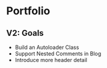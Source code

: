 <h1>Portfolio</h1>
<h2>V2: Goals</h2> 
<ul>
  <li>Build an Autoloader Class</li>
  <li>Support Nested Comments in Blog</li>
  <li>Introduce more header detail</li>
</ul>
